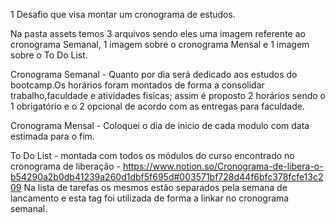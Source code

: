 1 Desafio que visa montar um cronograma de estudos.

Na pasta assets temos 3 arquivos sendo eles uma imagem referente ao cronograma Semanal, 1 imagem sobre o cronograma Mensal e 1 imagem sobre o To Do List.

Cronograma Semanal - Quanto por dia será dedicado aos estudos do bootcamp.Os horários foram montados de forma a consolidar trabalho,faculdade e atividades fisícas;  assim é proposto 2 horários sendo o 1 obrigatório e o 2 opcional de acordo com as entregas para faculdade.

Cronograma Mensal - Coloquei o dia de inicio de cada modulo com data estimada para o fim.

To Do List -  montada com todos os módulos do curso encontrado no cronograma de liberação - https://www.notion.so/Cronograma-de-libera-o-b54290a2b0db41239a260d1dbf5f695d#003571bf728d44f6bfc378fcfe13c209
  Na lista de tarefas os mesmos estão separados pela semana de lancamento e esta tag foi utilizada de forma a linkar no cronograma semanal.
